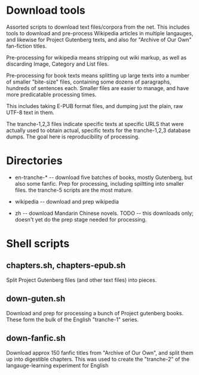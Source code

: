 
Download tools
==============
Assorted scripts to download text files/corpora from the net.  This
includes tools to download and pre-process Wikipedia articles in
multiple langauges, and likewise for Project Gutenberg texts, and
also for "Archive of Our Own" fan-fiction titles.

Pre-processing for wikipedia means stripping out wiki markup, as
well as discarding Image, Category and List files.

Pre-processing for book texts means splitting up large texts into a
number of smaller "bite-size" files, containing some dozens of
paragraphs, hundreds of sentences each.  Smaller files are easier to
manage, and have more predicatable processing times.

This includes taking E-PUB format files, and dumping just the plain,
raw UTF-8 text in them.

The tranche-1,2,3 files indicate specific texts at specific URLS that
were actually used to obtain actual, specific texts for the tranche-1,2,3
database dumps. The goal here is reproducibility of processing.

Directories
===========
* en-tranche-* -- download five batches of books, mostly Gutenberg,
  but also some fanfic.  Prep for processing, including spiltting
  into smaller files. the tranche-5 scripts are the most mature.

* wikipedia -- download and prep wikipedia

* zh -- download Mandarin Chinese novels. TODO -- this downloads only;
  doesn't yet do the prep stage needed for processing.


Shell scripts
=============

chapters.sh, chapters-epub.sh
-----------------------------
Split Project Gutenberg files (and other text files) into pieces.

down-guten.sh
-------------
Download and prep for processing a bunch of Project gutenberg
books. These form the bulk of the English "tranche-1" series.

down-fanfic.sh
--------------
Download approx 150 fanfic titles from "Archive of Our Own", and
split them up into digestible chapters.  This was used to create
the "tranche-2" of the langauge-learning experiment for English
